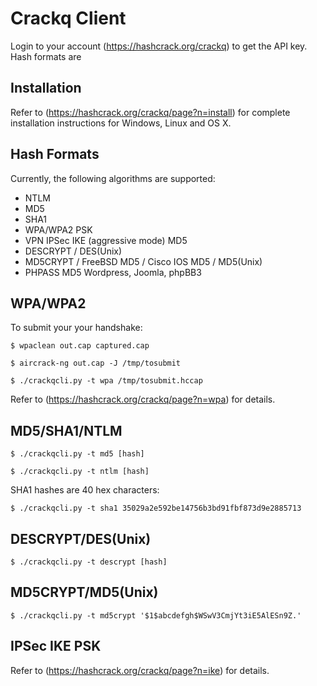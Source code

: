 Crackq Client
=============

Login to your account (https://hashcrack.org/crackq) to get the API key. Hash formats are 


Installation
-----------

Refer to (https://hashcrack.org/crackq/page?n=install) for complete installation instructions for Windows, Linux and OS X.

Hash Formats
------------

Currently, the following algorithms are supported:

* NTLM
* MD5
* SHA1
* WPA/WPA2 PSK
* VPN IPSec IKE (aggressive mode) MD5
* DESCRYPT / DES(Unix)
* MD5CRYPT / FreeBSD MD5 / Cisco IOS MD5 / MD5(Unix)
* PHPASS MD5 Wordpress, Joomla, phpBB3

WPA/WPA2
--------

To submit your your handshake:

`$ wpaclean out.cap captured.cap`

`$ aircrack-ng out.cap -J /tmp/tosubmit`

`$ ./crackqcli.py -t wpa /tmp/tosubmit.hccap`

Refer to (https://hashcrack.org/crackq/page?n=wpa) for details.

MD5/SHA1/NTLM
-------------

`$ ./crackqcli.py -t md5 [hash]`

`$ ./crackqcli.py -t ntlm [hash]`

SHA1 hashes are 40 hex characters:

`$ ./crackqcli.py -t sha1 35029a2e592be14756b3bd91fbf873d9e2885713`

DESCRYPT/DES(Unix)
------------------

`$ ./crackqcli.py -t descrypt [hash]`

MD5CRYPT/MD5(Unix)
------------------

`$ ./crackqcli.py -t md5crypt '$1$abcdefgh$WSwV3CmjYt3iE5AlESn9Z.'`

IPSec IKE PSK
-------------

Refer to (https://hashcrack.org/crackq/page?n=ike) for details.

